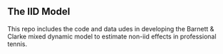 ## The IID Model

This repo includes the code and data udes in developing the Barnett & Clarke mixed dynamic model to estimate non-iid effects in professional tennis.
